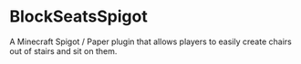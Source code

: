 # BlockSeatsSpigot
A Minecraft Spigot / Paper plugin that allows players to easily create chairs out of stairs and sit on them.
